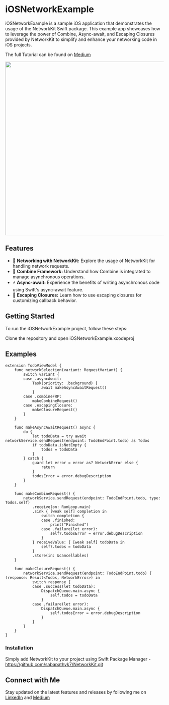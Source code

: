 # iOSNetworkExample

iOSNetworkExample is a sample iOS application that demonstrates the usage of the NetworkKit Swift package. This example app showcases how to leverage the power of Combine, Async-await, and Escaping Closures provided by NetworkKit to simplify and enhance your networking code in iOS projects.

The full Tutorial can be found on [Medium](https://sabapathy7.medium.com/integrate-swift-package-networkkit-and-build-an-ios-application-21df4aa3d878)

<img src= "https://github.com/sabapathyk7/iOSNetworkExample/assets/40764138/bb122350-c5a1-47b2-84fa-8d8ba49d60ac" height = 550> 


## Features

- 📡 **Networking with NetworkKit:** Explore the usage of NetworkKit for handling network requests.
- 🔄 **Combine Framework:** Understand how Combine is integrated to manage asynchronous operations.
- ⚡ **Async-await:** Experience the benefits of writing asynchronous code using Swift's async-await feature.
- 🔄 **Escaping Closures:** Learn how to use escaping closures for customizing callback behavior.

## Getting Started

To run the iOSNetworkExample project, follow these steps:

Clone the repository and open iOSNetworkExample.xcodeproj

## Examples

    extension TodoViewModel {
        func networkSelection(variant: RequestVariant) {
            switch variant {
            case .asyncAwait:
                Task(priority: .background) {
                    await makeAsyncAwaitRequest()
                }
            case .combineFRP:
                makeCombineRequest()
            case .escapingClosure:
                makeClosureRequest()
            }
        }
    
        func makeAsyncAwaitRequest() async {
            do {
                let todoData = try await networkService.sendRequest(endpoint: TodoEndPoint.todo) as Todos
                if todoData.isNotEmpty {
                    todos = todoData
                }
            } catch {
                guard let error = error as? NetworkError else {
                    return
                }
                todosError = error.debugDescription
            }
        }
    
        func makeCombineRequest() {
            networkService.sendRequest(endpoint: TodoEndPoint.todo, type: Todos.self)
                .receive(on: RunLoop.main)
                .sink { [weak self] completion in
                    switch completion {
                    case .finished:
                        print("Finished")
                    case .failure(let error):
                        self?.todosError = error.debugDescription
                    }
                } receiveValue: { [weak self] todoData in
                    self?.todos = todoData
                }
                .store(in: &cancellables)
        }
    
        func makeClosureRequest() {
            networkService.sendRequest(endpoint: TodoEndPoint.todo) { (response: Result<Todos, NetworkError>) in
                switch response {
                case .success(let todoData):
                    DispatchQueue.main.async {
                        self.todos = todoData
                    }
                case .failure(let error):
                    DispatchQueue.main.async {
                        self.todosError = error.debugDescription
                    }
                }
            }
        }
    }

### Installation

Simply add NetworkKit to your project using Swift Package Manager - https://github.com/sabapathyk7/NetworkKit.git

## Connect with Me

Stay updated on the latest features and releases by following me on [LinkedIn](https://www.linkedin.com/in/sabapathy7/) and [Medium](https://sabapathy7.medium.com/) 


    

